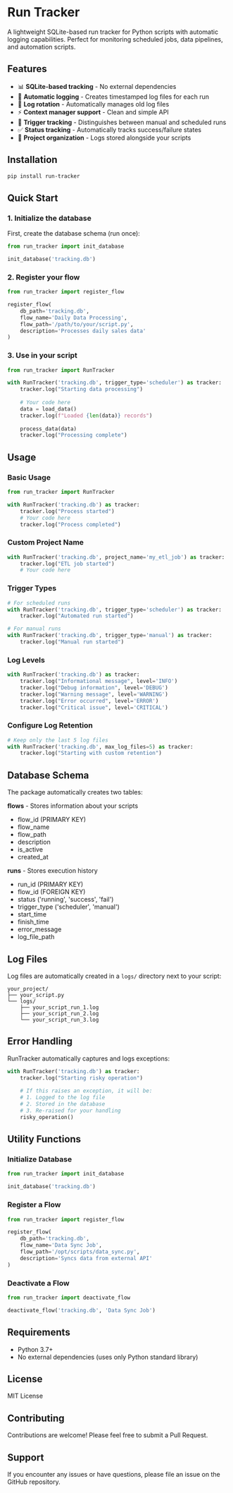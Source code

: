 # Run Tracker

A lightweight SQLite-based run tracker for Python scripts with automatic logging capabilities. Perfect for monitoring scheduled jobs, data pipelines, and automation scripts.

## Features

- 📊 **SQLite-based tracking** - No external dependencies
- 📝 **Automatic logging** - Creates timestamped log files for each run
- 🔄 **Log rotation** - Automatically manages old log files
- ⚡ **Context manager support** - Clean and simple API
- 🎯 **Trigger tracking** - Distinguishes between manual and scheduled runs
- ✅ **Status tracking** - Automatically tracks success/failure states
- 📁 **Project organization** - Logs stored alongside your scripts

## Installation

```bash
pip install run-tracker
```

## Quick Start

### 1. Initialize the database

First, create the database schema (run once):

```python
from run_tracker import init_database

init_database('tracking.db')
```

### 2. Register your flow

```python
from run_tracker import register_flow

register_flow(
    db_path='tracking.db',
    flow_name='Daily Data Processing',
    flow_path='/path/to/your/script.py',
    description='Processes daily sales data'
)
```

### 3. Use in your script

```python
from run_tracker import RunTracker

with RunTracker('tracking.db', trigger_type='scheduler') as tracker:
    tracker.log("Starting data processing")
    
    # Your code here
    data = load_data()
    tracker.log(f"Loaded {len(data)} records")
    
    process_data(data)
    tracker.log("Processing complete")
```

## Usage

### Basic Usage

```python
from run_tracker import RunTracker

with RunTracker('tracking.db') as tracker:
    tracker.log("Process started")
    # Your code here
    tracker.log("Process completed")
```

### Custom Project Name

```python
with RunTracker('tracking.db', project_name='my_etl_job') as tracker:
    tracker.log("ETL job started")
    # Your code here
```

### Trigger Types

```python
# For scheduled runs
with RunTracker('tracking.db', trigger_type='scheduler') as tracker:
    tracker.log("Automated run started")

# For manual runs
with RunTracker('tracking.db', trigger_type='manual') as tracker:
    tracker.log("Manual run started")
```

### Log Levels

```python
with RunTracker('tracking.db') as tracker:
    tracker.log("Informational message", level='INFO')
    tracker.log("Debug information", level='DEBUG')
    tracker.log("Warning message", level='WARNING')
    tracker.log("Error occurred", level='ERROR')
    tracker.log("Critical issue", level='CRITICAL')
```

### Configure Log Retention

```python
# Keep only the last 5 log files
with RunTracker('tracking.db', max_log_files=5) as tracker:
    tracker.log("Starting with custom retention")
```

## Database Schema

The package automatically creates two tables:

**flows** - Stores information about your scripts
- flow_id (PRIMARY KEY)
- flow_name
- flow_path
- description
- is_active
- created_at

**runs** - Stores execution history
- run_id (PRIMARY KEY)
- flow_id (FOREIGN KEY)
- status ('running', 'success', 'fail')
- trigger_type ('scheduler', 'manual')
- start_time
- finish_time
- error_message
- log_file_path

## Log Files

Log files are automatically created in a `logs/` directory next to your script:

```
your_project/
├── your_script.py
└── logs/
    ├── your_script_run_1.log
    ├── your_script_run_2.log
    └── your_script_run_3.log
```

## Error Handling

RunTracker automatically captures and logs exceptions:

```python
with RunTracker('tracking.db') as tracker:
    tracker.log("Starting risky operation")
    
    # If this raises an exception, it will be:
    # 1. Logged to the log file
    # 2. Stored in the database
    # 3. Re-raised for your handling
    risky_operation()
```

## Utility Functions

### Initialize Database

```python
from run_tracker import init_database

init_database('tracking.db')
```

### Register a Flow

```python
from run_tracker import register_flow

register_flow(
    db_path='tracking.db',
    flow_name='Data Sync Job',
    flow_path='/opt/scripts/data_sync.py',
    description='Syncs data from external API'
)
```

### Deactivate a Flow

```python
from run_tracker import deactivate_flow

deactivate_flow('tracking.db', 'Data Sync Job')
```

## Requirements

- Python 3.7+
- No external dependencies (uses only Python standard library)

## License

MIT License

## Contributing

Contributions are welcome! Please feel free to submit a Pull Request.

## Support

If you encounter any issues or have questions, please file an issue on the GitHub repository.